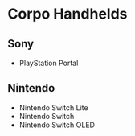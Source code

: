# Corpo Handhelds

## Sony
- PlayStation Portal
## Nintendo
- Nintendo Switch Lite
- Nintendo Switch
- Nintendo Switch OLED
